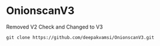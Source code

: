 # OnionscanV3
Removed V2 Check and Changed to V3



`git clone https://github.com/deepakvamsi/OnionscanV3.git`
